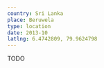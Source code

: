 ```yaml
---
country: Sri Lanka
place: Beruwela
type: location
date: 2013-10
latlng: 6.4742809, 79.9624798
---
```


TODO
